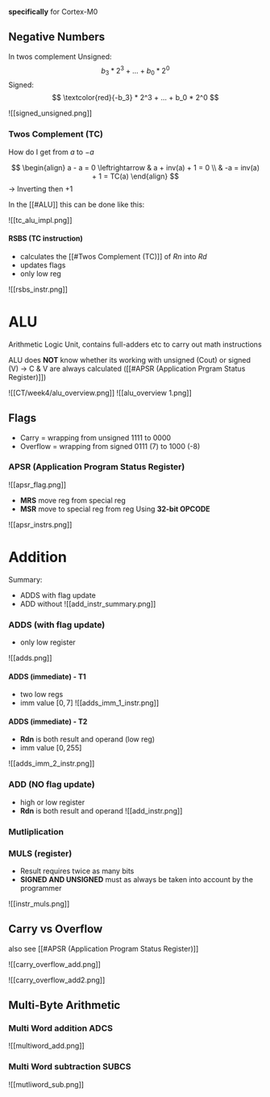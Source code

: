 **specifically** for Cortex-M0

## Negative Numbers

In twos complement
Unsigned:
$$
b_3 * 2^3 + ... + b_0 * 2^0
$$
Signed:
$$
\textcolor{red}{-b_3} * 2^3 + ... + b_0 * 2^0
$$

![[signed_unsigned.png]]



### Twos Complement (TC)

How do I get from $a$ to $-a$

$$
\begin{align}
a - a = 0 \leftrightarrow & a + inv(a) + 1 = 0 \\
& -a = inv(a) + 1 = TC(a) 
\end{align}
$$
-> Inverting then $+1$


In the [[#ALU]] this can be done like this:

![[tc_alu_impl.png]]

#### RSBS (TC instruction)
- calculates the [[#Twos Complement (TC)]] of $Rn$ into $Rd$
- updates flags
- only low reg

![[rsbs_instr.png]]
































# ALU

Arithmetic Logic Unit, contains full-adders etc to carry out math instructions

ALU does **NOT** know whether its working with unsigned (Cout) or signed (V) -> C & V are always calculated ([[#APSR (Application Prgram Status Register)]])

![[CT/week4/alu_overview.png]]
![[alu_overview 1.png]]

## Flags

- Carry = wrapping from unsigned $1111$ to $0000$
- Overflow = wrapping from signed $0111$ (7) to $1000$ (-8) 

### APSR (Application Program Status Register)


![[apsr_flag.png]]
- **MRS** move reg from special reg
- **MSR** move to special reg from reg
Using **32-bit OPCODE**

![[apsr_instrs.png]]




# Addition

Summary:
- ADDS with flag update
- ADD without
![[add_instr_summary.png]]


### ADDS (with flag update)
- only low register

![[adds.png]]


#### ADDS (immediate) - T1
- two low regs
- imm value $[0,7]$
![[adds_imm_1_instr.png]]

#### ADDS (immediate) - T2
- **Rdn** is both result and operand (low reg)
- imm value $[0,255]$

![[adds_imm_2_instr.png]]

### ADD (NO flag update)
- high or low register
- **Rdn** is both result and operand
![[add_instr.png]]




### Mutliplication

### MULS (register)
- Result requires twice as many bits
- **SIGNED AND UNSIGNED** must as always be taken into account by the programmer

![[instr_muls.png]]


## Carry vs Overflow

also see [[#APSR (Application Program Status Register)]]

![[carry_overflow_add.png]]

![[carry_overflow_add2.png]]








## Multi-Byte Arithmetic


### Multi Word addition ADCS
![[multiword_add.png]]



### Multi Word subtraction SUBCS 

![[mutliword_sub.png]]